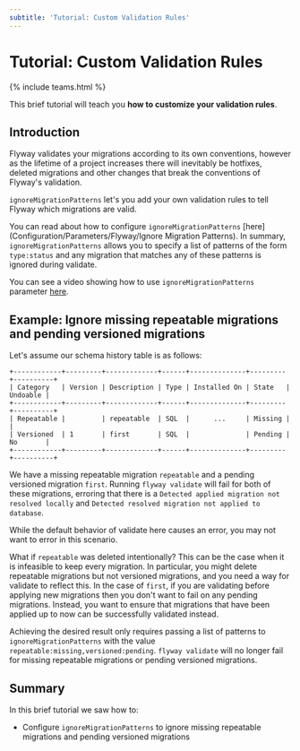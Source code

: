 ```yaml
---
subtitle: 'Tutorial: Custom Validation Rules'
---
```

# Tutorial: Custom Validation Rules
{% include teams.html %}

This brief tutorial will teach you **how to customize your validation rules**.

## Introduction

Flyway validates your migrations according to its own conventions, however as the lifetime of a project increases there will inevitably be hotfixes, deleted migrations and other changes that break the conventions of Flyway's validation.

`ignoreMigrationPatterns` let's you add your own validation rules to tell Flyway which migrations are valid.

You can read about how to configure `ignoreMigrationPatterns` [here](Configuration/Parameters/Flyway/Ignore Migration Patterns). In summary, `ignoreMigrationPatterns` allows you to specify a list of patterns of the form `type:status` and any migration that matches any of these patterns is ignored during validate.

You can see a video showing how to use `ignoreMigrationPatterns` parameter [here](https://flywaydb.org/blog/customize-validation-rules-with-ignoremigrationpatterns).

## Example: Ignore missing repeatable migrations and pending versioned migrations

Let's assume our schema history table is as follows:

```
+------------+---------+-------------+------+--------------+---------+----------+
| Category   | Version | Description | Type | Installed On | State   | Undoable |
+------------+---------+-------------+------+--------------+---------+----------+
| Repeatable |         | repeatable  | SQL  |      ...     | Missing |          |
| Versioned  | 1       | first       | SQL  |              | Pending | No       |
+------------+---------+-------------+------+--------------+---------+----------+
```

We have a missing repeatable migration `repeatable` and a pending versioned migration `first`. Running `flyway validate` will fail for both of these migrations, erroring that there is a `Detected applied migration not resolved locally` and `Detected resolved migration not applied to database`.

While the default behavior of validate here causes an error, you may not want to error in this scenario.

What if `repeatable` was deleted intentionally? This can be the case when it is infeasible to keep every migration. In particular, you might delete repeatable migrations but not versioned migrations, and you need a way for validate to reflect this. In the case of `first`, if you are validating before applying new migrations then you don't want to fail on any pending migrations. Instead, you want to ensure that migrations that have been applied up to now can be successfully validated instead.

Achieving the desired result only requires passing a list of patterns to `ignoreMigrationPatterns` with the value `repeatable:missing,versioned:pending`. `flyway validate` will no longer fail for missing repeatable migrations or pending versioned migrations.

## Summary

In this brief tutorial we saw how to:

- Configure `ignoreMigrationPatterns` to ignore missing repeatable migrations and pending versioned migrations
